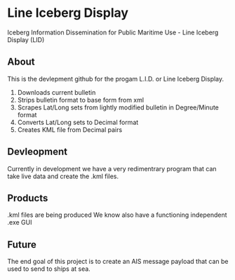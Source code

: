 # Line Iceberg Display
Iceberg Information Dissemination for Public Maritime Use - Line Iceberg Display (LID)
## About
This is the devlepment github for the progam L.I.D. or Line Iceberg Display. 

1) Downloads current bulletin
2) Strips bulletin format to base form from xml
3) Scrapes Lat/Long sets from lightly modified bulletin in Degree/Minute format
4) Converts Lat/Long sets to Decimal format
5) Creates KML file from Decimal pairs

## Devleopment
Currently in development we have a very redimentrary program that can take live data and create the .kml files.

## Products
.kml files are being produced
We know also have a functioning independent .exe GUI

## Future
The end goal of this project is to create an AIS message payload that can be used to send to ships at sea. 
